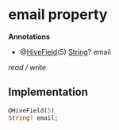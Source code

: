 


# email property







**Annotations**

- @[HiveField](https://pub.dev/documentation/hive/2.2.3/hive/HiveField-class.html)(5)
[String](https://api.flutter.dev/flutter/dart-core/String-class.html)? email
  
_<span class="feature">read / write</span>_






## Implementation

```dart
@HiveField(5)
String? email;
```







